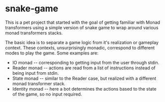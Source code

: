 # snake-game

This is a pet project that started with the goal of getting familiar with Monad transformers using a simple version of snake game to wrap around various monad transformers stacks.

The basic idea is to separate a game logic from it's realization or gameplay context. These contexts, unsurprisingly monadic,
correspond to different modes to play the game. Some examples are:

* IO monad -- corresponding to getting input from the user through stdin.
* Reader monad -- actions are read from a list of instructions instead of being input from stdin.
* State monad -- similar to the Reader case, but realized with a different monad transformer stack.
* Identity monad -- here a bot determines the actions based to the state of the game, so no input required. 